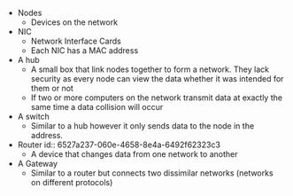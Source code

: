 - Nodes
	- Devices on the network
- NIC
	- Network Interface Cards
	- Each NIC has a MAC address
- A hub
	- A small box that link nodes together to form a network. They lack security as every node can view the data whether it was intended for them or not
	- If two or more computers on the network transmit data at exactly the same time a data collision will occur
- A switch
	- Similar to a hub however it only sends data to the node in the address.
- Router 
  id:: 6527a237-060e-4658-8e4a-6492f62323c3
	- A device that changes data from one network to another
- A Gateway
	- Similar to a router but connects two dissimilar networks (networks on different protocols)